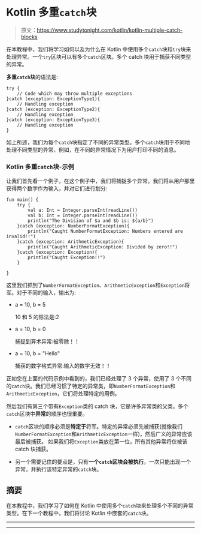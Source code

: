 # Kotlin 多重`catch`块

> 原文：<https://www.studytonight.com/kotlin/kotlin-multiple-catch-blocks>

在本教程中，我们将学习如何以及为什么在 Kotlin 中使用多个`catch`块和`try`块来处理异常。一个`try`区块可以有多个`catch`区块。多个 catch 块用于捕获不同类型的异常。

**多重`catch`块**的语法是:

```
try {
    // Code which may throw multiple exceptions
}catch (exception: ExceptionType1){
    // Handling exception
}catch (exception: ExceptionType2){
    // Handling exception
}catch (exception: ExceptionType3){
    // Handling exception
}
```

如上所述，我们为每个`catch`块指定了不同的异常类型。多个`catch`块用于不同地处理不同类型的异常，例如，在不同的异常情况下为用户打印不同的消息。

### Kotlin 多重`catch`块-示例

让我们首先看一个例子，在这个例子中，我们将捕捉多个异常。我们将从用户那里获得两个数字作为输入，并对它们进行划分:

```
fun main() {
    try {
        val a: Int = Integer.parseInt(readLine())
        val b: Int = Integer.parseInt(readLine())
        println("The Division of $a and $b is: ${a/b}")
    }catch (exception: NumberFormatException){
        println("Caught NumberFormatException: Numbers entered are invalid!!")
    }catch (exception: ArithmeticException){
        println("Caught ArithmeticException: Divided by zero!!")
    }catch (exception: Exception){
        println("Caught Exception!!")
    }

}
```

这里我们抓到了`NumberFormatException`、`ArithmeticException`和`Exception`将军。对于不同的输入，输出为:

*   a = 10, b = 5

    10 和 5 的除法是:2

*   a = 10, b = 0

    捕捉到算术异常:被零除！！

*   a = 10, b = "Hello"

    捕获的数字格式异常:输入的数字无效！！

正如您在上面的代码示例中看到的，我们已经处理了 3 个异常，使用了 3 个不同的`catch`块。我们已经习惯了特定的异常类，即`NumberFormatException`和`ArithmeticException`，它们将处理特定的用例。

然后我们有第三个带有`Exception`类的 catch 块，它是许多异常类的父类。多个`catch`区块中**异常**的顺序也很重要。

*   `catch`区块的顺序必须是**特定于**将军。特定的异常必须先被捕获(就像我们`NumberFormatException`和`ArithmeticException`一样)，然后广义的异常应该最后被捕获。
    如果我们将`Exception`类放在第一位，所有其他异常将仅被该 catch 块捕获。

*   另一个需要记住的要点是，只有**一个`catch`区块会被执行**。一次只能出现一个异常，并执行该特定异常的`catch`块。

## 摘要

在本教程中，我们学习了如何在 Kotlin 中使用多个`catch`块来处理多个不同的异常类型。在下一个教程中，我们将讨论 Kotlin 中嵌套的`catch`块。

* * *

* * *